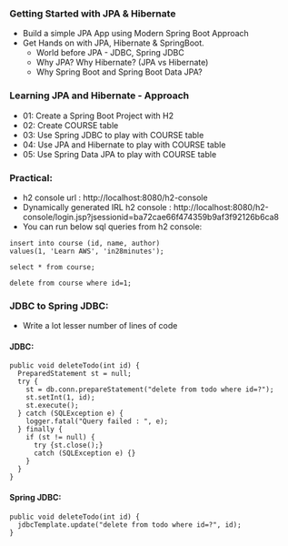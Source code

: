 ### Getting Started with JPA & Hibernate

- Build a simple JPA App using Modern Spring Boot Approach
- Get Hands on with JPA, Hibernate & SpringBoot. 
  - World before JPA - JDBC, Spring JDBC
  - Why JPA? Why Hibernate? (JPA vs Hibernate)
  - Why Spring Boot and Spring Boot Data JPA?

### Learning JPA and Hibernate - Approach

- 01: Create a Spring Boot Project with H2
- 02: Create COURSE table
- 03: Use Spring JDBC to play with COURSE table
- 04: Use JPA and Hibernate to play with COURSE table
- 05: Use Spring Data JPA to play with COURSE table

### Practical: 

- h2 console url : http://localhost:8080/h2-console 
- Dynamically generated IRL h2 console : http://localhost:8080/h2-console/login.jsp?jsessionid=ba72cae66f474359b9af3f92126b6ca8
- You can run below sql queries from h2 console: 
```
insert into course (id, name, author)
values(1, 'Learn AWS', 'in28minutes');

select * from course;

delete from course where id=1;
```

### JDBC to Spring JDBC: 

- Write a lot lesser number of lines of code

#### JDBC:

```
public void deleteTodo(int id) {
  PreparedStatement st = null;
  try {
    st = db.conn.prepareStatement("delete from todo where id=?");
    st.setInt(1, id);
    st.execute();
  } catch (SQLException e) {
    logger.fatal("Query failed : ", e);
  } finally {
    if (st != null) {
      try {st.close();}
      catch (SQLException e) {}
    }
  }
}
```

#### Spring JDBC: 

```
public void deleteTodo(int id) {
  jdbcTemplate.update("delete from todo where id=?", id);
}
```
